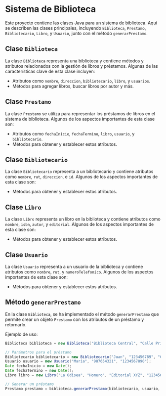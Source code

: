 # Sistema de Biblioteca

Este proyecto contiene las clases Java para un sistema de biblioteca. Aquí se describen las clases principales, incluyendo `Biblioteca`, `Prestamo`, `Bibliotecario`, `Libro`, y `Usuario`, junto con el método `generarPrestamo`.

## Clase `Biblioteca`

La clase `Biblioteca` representa una biblioteca y contiene métodos y atributos relacionados con la gestión de libros y préstamos. Algunas de las características clave de esta clase incluyen:

- Atributos como `nombre`, `direccion`, `bibliotecario`, `libro`, y `usuarios`.
- Métodos para agregar libros, buscar libros por autor y más.

## Clase `Prestamo`

La clase `Prestamo` se utiliza para representar los préstamos de libros en el sistema de biblioteca. Algunos de los aspectos importantes de esta clase son:

- Atributos como `fechaInicio`, `fechaTermino`, `libro`, `usuario`, y `bibliotecario`.
- Métodos para obtener y establecer estos atributos.

## Clase `Bibliotecario`

La clase `Bibliotecario` representa a un bibliotecario y contiene atributos como `nombre`, `rut`, `direccion`, e `id`. Algunos de los aspectos importantes de esta clase son:

- Métodos para obtener y establecer estos atributos.

## Clase `Libro`

La clase `Libro` representa un libro en la biblioteca y contiene atributos como `nombre`, `isbn`, `autor`, y `editorial`. Algunos de los aspectos importantes de esta clase son:

- Métodos para obtener y establecer estos atributos.

## Clase `Usuario`

La clase `Usuario` representa a un usuario de la biblioteca y contiene atributos como `nombre`, `rut`, y `numeroTelefonico`. Algunos de los aspectos importantes de esta clase son:

- Métodos para obtener y establecer estos atributos.

## Método `generarPrestamo`

En la clase `Biblioteca`, se ha implementado el método `generarPrestamo` que permite crear un objeto `Prestamo` con los atributos de un préstamo y retornarlo.

Ejemplo de uso:

```java
Biblioteca biblioteca = new Biblioteca("Biblioteca Central", "Calle Principal");

// Parámetros para el préstamo
Bibliotecario bibliotecario = new Bibliotecario("Juan", "123456789", "Calle Biblioteca", 1);
Usuario usuario = new Usuario("Maria", "987654321", "1234567890");
Date fechaInicio = new Date();
Date fechaTermino = new Date();
Libro libro = new Libro("La Odisea", "Homero", "Editorial XYZ", "1234567890");

// Generar un préstamo
Prestamo prestamo = biblioteca.generarPrestamo(bibliotecario, usuario, fechaInicio, fechaTermino, libro);
